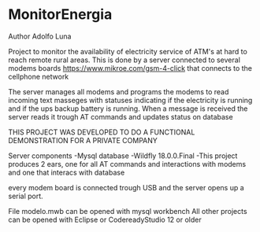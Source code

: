 # MonitorEnergia
Author Adolfo Luna

Project to monitor the availability of electricity service of ATM's at hard to reach remote rural areas.
This is done by a server connected to several modems boards https://www.mikroe.com/gsm-4-click that connects
to the cellphone network

The server manages all modems and programs the modems to read incoming text masseges with statuses
indicating if the electricity is running and if the ups backup battery is running.
When a message is received the server reads it trough AT commands and updates status on database

THIS PROJECT WAS DEVELOPED TO DO A FUNCTIONAL DEMONSTRATION FOR A PRIVATE COMPANY

Server components
 -Mysql database
 -Wildfly 18.0.0.Final
 -This project produces 2 ears, one for all AT commands and interactions with modems and one that interacs with
 database

every modem board is connected trough USB and the server opens up a serial port.

 File modelo.mwb can be opened with mysql workbench
 All other projects can be opened with Eclipse or CodereadyStudio 12 or older


